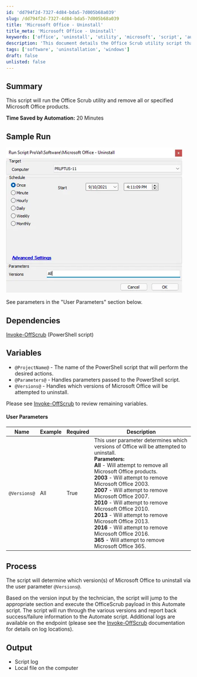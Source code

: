 ```yaml
---
id: 'dd794f2d-7327-4d84-bda5-7d005b68a039'
slug: /dd794f2d-7327-4d84-bda5-7d005b68a039
title: 'Microsoft Office - Uninstall'
title_meta: 'Microsoft Office - Uninstall'
keywords: ['office', 'uninstall', 'utility', 'microsoft', 'script', 'automation']
description: 'This document details the Office Scrub utility script that automates the uninstallation of specified Microsoft Office products, streamlining the process and saving considerable time. It includes dependencies, user parameters, and output information for effective execution.'
tags: ['software', 'uninstallation', 'windows']
draft: false
unlisted: false
---
```


## Summary

This script will run the Office Scrub utility and remove all or specified Microsoft Office products.

**Time Saved by Automation:** 20 Minutes

## Sample Run

![Sample Run](../../../static/img/docs/dd794f2d-7327-4d84-bda5-7d005b68a039/image_1.webp)

See parameters in the "User Parameters" section below.

## Dependencies

[Invoke-OffScrub](/docs/e9253255-9a1f-4392-8ec6-9f7fb6e401ed) (PowerShell script)

## Variables

- `@ProjectName@` - The name of the PowerShell script that will perform the desired actions.
- `@Parameters@` - Handles parameters passed to the PowerShell script.
- `@Versions@` - Handles which versions of Microsoft Office will be attempted to uninstall.

Please see [Invoke-OffScrub](/docs/e9253255-9a1f-4392-8ec6-9f7fb6e401ed) to review remaining variables.

#### User Parameters

| Name        | Example | Required | Description                                                                                       |
|-------------|---------|----------|---------------------------------------------------------------------------------------------------|
| `@Versions@`| All     | True     | This user parameter determines which versions of Office will be attempted to uninstall.  <br/> **Parameters:**  <br/> **All** - Will attempt to remove all Microsoft Office products.  <br/> **2003** - Will attempt to remove Microsoft Office 2003.  <br/> **2007** - Will attempt to remove Microsoft Office 2007.  <br/> **2010** - Will attempt to remove Microsoft Office 2010.  <br/> **2013** - Will attempt to remove Microsoft Office 2013.  <br/> **2016** - Will attempt to remove Microsoft Office 2016.  <br/> **365** - Will attempt to remove Microsoft Office 365. |

## Process

The script will determine which version(s) of Microsoft Office to uninstall via the user parameter `@Versions@`.

Based on the version input by the technician, the script will jump to the appropriate section and execute the OfficeScrub payload in this Automate script. The script will run through the various versions and report back success/failure information to the Automate script. Additional logs are available on the endpoint (please see the [Invoke-OffScrub](/docs/e9253255-9a1f-4392-8ec6-9f7fb6e401ed) documentation for details on log locations).

## Output

- Script log
- Local file on the computer
